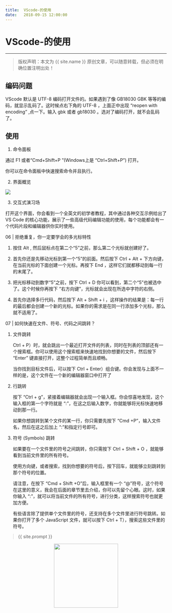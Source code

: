 ```yaml
---             
title:  VScode-的使用
date:   2018-09-15 12:00:00
---
```

# VScode-的使用

***
> 版权声明：本文为 {{ site.name }} 原创文章，可以随意转载，但必须在明确位置注明出处！

## 编码问题
VScode 默认是 UTF-8 编码打开文件的。如果遇到了像 GB18030 GBK 等等的编码，就显示乱码了。这时候点右下角的 UTF-8 ，上面正中出现 “reopen with encoding” ,点一下。输入 gbk 或者 gb18030 。选对了编码打开，就不会乱码了。

## 使用

1. 命令面板

  通过 F1 或者“Cmd+Shift+P ”(Windows上是 “Ctrl+Shift+P”) 打开。

  你可以在命令面板中快速搜索命令并且执行。

2. 界面概览

![](https://github.com/xuujii/xuujii.github.io/images/QQ截图20180920205636)

3. 交互式演习场

打开这个界面，你会看到一个全英文的初学者教程，其中通过各种交互示例给出了 VS Code 的核心功能，展示了一些高级代码编辑功能的使用，每个功能都会有一个代码片段和编辑器供你实时使用。

06 | 拒绝重复，你一定要学会的多光标特性

  1. 按住  Alt , 然后鼠标点在第二个“5”之前，那么第二个光标就创建好了。

  2. 首先你还是先移动光标到第一个“5”的前面。然后按下 Ctrl + Alt + 下方向键，在当前光标的下面创建一个光标。再按下 End ，这样它们就都移动到每一行的末尾了。

  3. 把光标移动到数字“5”之前，按下 Ctrl + D 你可以看到，第二个“5”也被选中了。这个时候你再按下 “右方向键”，光标就会出现在所选中字符的右侧。

  4. 首先你选择多行代码，然后按下 Alt + Shift + i ，这样操作的结果是：每一行的最后都会创建一个新的光标。如果你的需求是在同一行添加多个光标，那么就不适用了。

07 | 如何快速在文件、符号、代码之间跳转？

  1. 文件跳转

      Ctrl + P）时，就会跳出一个最近打开文件的列表，同时在列表的顶部还有一个搜索框。你可以使用这个搜索框来快速地找到你想要的文件，然后按下 “Enter” 键直接打开，这整个过程简单而且顺畅。

      当你找到目标文件后，可以按下 Ctrl + Enter）组合键。你会发现与上面不一样的是，这个文件在一个新的编辑器窗口中打开了

  2. 行跳转

      按下 “Ctrl + g”，紧接着编辑器就会出现一个输入框。你会惊喜地发现，这个输入框的第一个字符就是 “:”，在这之后输入数字，你就能够将光标快速地移动到那一行。

      如果你想跳转到某个文件的某一行，你只需要先按下 “Cmd +P”，输入文件名，然后在这之后加上 “:”和指定行号即可。

  3. 符号 (Symbols) 跳转

      如果要在一个文件里的符号之间跳转，你只需按下 Ctrl + Shift + O ，就能够看到当前文件里的所有符号。

      使用方向键，或者搜索，找到你想要的符号后，按下回车，就能够立刻跳转到那个符号的位置。

      请注意，在按下 “Cmd + Shift +O”后，输入框里有一个 “@”符号，这个符号在这里的意义，我会在后面的章节里去介绍，你可以先留个心眼。这时，如果你输入 “:”，就可以将当前文件的所有符号，进行分类，这样搜索符号也就更加方便。

      有些语言除了提供单个文件里的符号，还支持在多个文件里进行符号跳转。如果你打开了多个 JavaScript 文件，就可以按下 Ctrl + T），搜索这些文件里的符号。






> {{ site.prompt }}


<div  align="center">
<img src="https://rengui520.github.io/images/wechart.jpg" width = "200" height = "200"/>